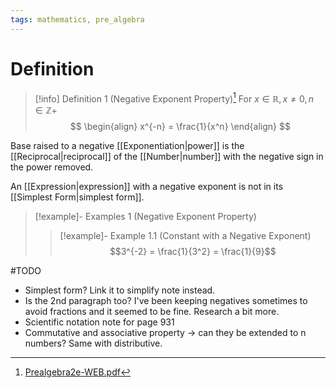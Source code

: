 ```yaml
---
tags: mathematics, pre_algebra
---
```


# Definition

> [!info] Definition 1 (Negative Exponent Property)[^1]
> For $x \in \mathbb{R}, x \neq 0, n \in \mathbb{Z+}$
> $$
> \begin{align}
> x^{-n} = \frac{1}{x^n}
> \end{align}
> $$

Base raised to a negative [[Exponentiation|power]] is the [[Reciprocal|reciprocal]] of the [[Number|number]] with the negative sign in the power removed.

An [[Expression|expression]] with a negative exponent is not in its [[Simplest Form|simplest form]].

> [!example]- Examples 1 (Negative Exponent Property)
> > [!example]- Example 1.1 (Constant with a Negative Exponent)
> > $$3^{-2} = \frac{1}{3^2} = \frac{1}{9}$$

#TODO 

- Simplest form? Link it to simplify note instead.
- Is the 2nd paragraph too? I've been keeping negatives sometimes to avoid fractions and it seemed to be fine. Research a bit more.
- Scientific notation note for page 931
- Commutative and associative property -> can they be extended to n numbers? Same with distributive.

[^1]: [Prealgebra2e-WEB.pdf](zotero://open-pdf/library/items/W4QW2QZI?page=923)
